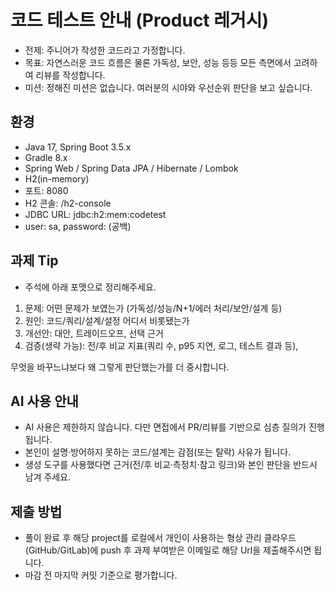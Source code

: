 # 코드 테스트 안내 (Product 레거시)

- 전제: 주니어가 작성한 코드라고 가정합니다.
- 목표: 자연스러운 코드 흐름은 물론 가독성, 보안, 성능 등등 모든 측면에서 고려하여 리뷰를 작성합니다.
- 미션: 정해진 미션은 없습니다. 여러분의 시야와 우선순위 판단을 보고 싶습니다.

## 환경
- Java 17, Spring Boot 3.5.x
- Gradle 8.x
- Spring Web / Spring Data JPA / Hibernate / Lombok
- H2(in-memory)
- 포트: 8080
- H2 콘솔: /h2-console
- JDBC URL: jdbc:h2:mem:codetest
- user: sa, password: (공백)

## 과제 Tip

- 주석에 아래 포맷으로 정리해주세요.

1.	문제: 어떤 문제가 보였는가 (가독성/성능/N+1/에러 처리/보안/설계 등)
2.	원인: 코드/쿼리/설계/설정 어디서 비롯됐는가
3.	개선안: 대안, 트레이드오프, 선택 근거
4.	검증(생략 가능): 전/후 비교 지표(쿼리 수, p95 지연, 로그, 테스트 결과 등), 

무엇을 바꾸느냐보다 왜 그렇게 판단했는가를 더 중시합니다.

## AI 사용 안내

- AI 사용은 제한하지 않습니다. 다만 면접에서 PR/리뷰를 기반으로 심층 질의가 진행됩니다.
- 본인이 설명·방어하지 못하는 코드/설계는 감점(또는 탈락) 사유가 됩니다.
- 생성 도구를 사용했다면 근거(전/후 비교·측정치·참고 링크)와 본인 판단을 반드시 남겨 주세요.

## 제출 방법

- 풀이 완료 후 해당 project를 로컬에서 개인이 사용하는 형상 관리 클라우드(GitHub/GitLab)에 push 후 과제 부여받은 이메일로 해당 Url을 제출해주시면 됩니다. 
- 마감 전 마지막 커밋 기준으로 평가합니다.
